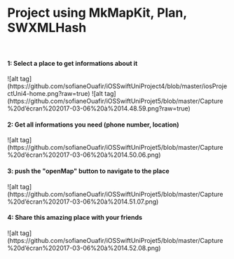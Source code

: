 <h1>Project using MkMapKit, Plan, SWXMLHash</h1>
<br>
<h4>1: Select a place to get informations about it </h4>
![alt tag](https://github.com/sofianeOuafir/iOSSwiftUniProject4/blob/master/iosProjectUni4-home.png?raw=true)
![alt tag](https://github.com/sofianeOuafir/iOSSwiftUniProjet5/blob/master/Capture%20d’écran%202017-03-06%20à%2014.48.59.png?raw=true)
<h4>2: Get all informations you need (phone number, location)</h4>
![alt tag](https://github.com/sofianeOuafir/iOSSwiftUniProjet5/blob/master/Capture%20d’écran%202017-03-06%20à%2014.50.06.png)
<br>
<h4>3: push the "openMap" button to navigate to the place</h4>
![alt tag](https://github.com/sofianeOuafir/iOSSwiftUniProjet5/blob/master/Capture%20d’écran%202017-03-06%20à%2014.51.07.png)
<h4>4: Share this amazing place with your friends</h4>
![alt tag](https://github.com/sofianeOuafir/iOSSwiftUniProjet5/blob/master/Capture%20d’écran%202017-03-06%20à%2014.52.08.png)
